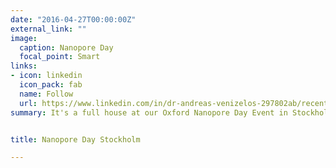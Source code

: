 ```yaml
---
date: "2016-04-27T00:00:00Z"
external_link: ""
image: 
  caption: Nanopore Day
  focal_point: Smart
links:
- icon: linkedin
  icon_pack: fab
  name: Follow
  url: https://www.linkedin.com/in/dr-andreas-venizelos-297802ab/recent-activity/all/
summary: It's a full house at our Oxford Nanopore Day Event in Stockholm, Sweden. Great engagement and networking going on! #nanopore


title: Nanopore Day Stockholm

---
```



